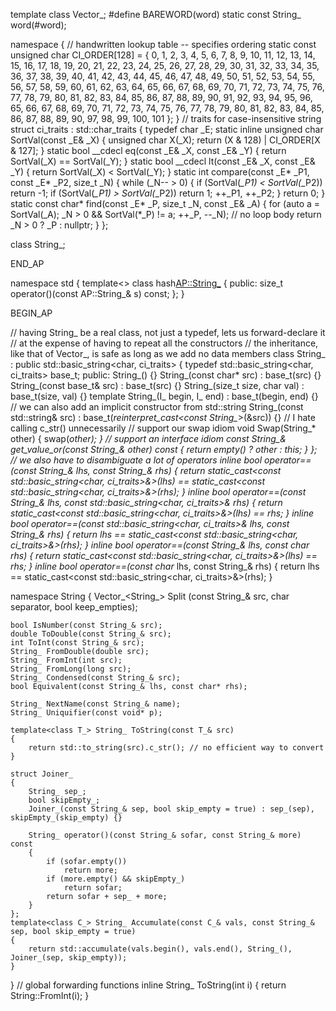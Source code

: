 
template<class E_> class Vector_;
#define BAREWORD(word) static const String_ word(#word);

namespace
{
	// handwritten lookup table -- specifies ordering
	static const unsigned char CI_ORDER[128] =
	{ 0, 1, 2, 3, 4, 5, 6, 7, 8, 9, 10, 11, 12, 13, 14, 15,
	16, 17, 18, 19, 20, 21, 22, 23, 24, 25, 26, 27, 28, 29, 30, 31,
	32, 33, 34, 35, 36, 37, 38, 39, 40, 41, 42, 43, 44, 45, 46, 47,
	48, 49, 50, 51, 52, 53, 54, 55, 56, 57, 58, 59, 60, 61, 62, 63,
	64, 65, 66, 67, 68, 69, 70, 71, 72, 73, 74, 75, 76, 77, 78, 79,
	80, 81, 82, 83, 84, 85, 86, 87, 88, 89, 90, 91, 92, 93, 94, 95,
	96, 65, 66, 67, 68, 69, 70, 71, 72, 73, 74, 75, 76, 77, 78, 79,
	80, 81, 82, 83, 84, 85, 86, 87, 88, 89, 90, 97, 98, 99, 100, 101 };
}
// traits for case-insensitive string
struct ci_traits : std::char_traits<char>
{
	typedef char _E;
	static inline unsigned char SortVal(const _E& _X)
	{
		unsigned char X(_X);
		return (X & 128) | CI_ORDER[X & 127];
	}
	static bool __cdecl eq(const _E& _X, const _E& _Y)
	{
		return SortVal(_X) == SortVal(_Y);
	}
	static bool __cdecl lt(const _E& _X, const _E& _Y)
	{
		return SortVal(_X) < SortVal(_Y);
	}
	static int compare(const _E* _P1, const _E* _P2, size_t _N)
	{
		while (_N-- > 0)
		{
			if (SortVal(*_P1) < SortVal(*_P2))
				return -1;
			if (SortVal(*_P1) > SortVal(*_P2))
				return 1;
			++_P1, ++_P2;
		}
		return 0;
	}
	static const char* find(const _E* _P, size_t _N, const _E& _A)
	{
		for (auto a = SortVal(_A); _N > 0 && SortVal(*_P) != a; ++_P, --_N);	// no loop body
		return _N > 0 ? _P : nullptr;
	}
};


class String_;

END_AP

namespace std
{
	template<>
	class hash<AP::String_>
	{
	public:
		size_t operator()(const AP::String_& s) const;
	};
}

BEGIN_AP



// having String_ be a real class, not just a typedef, lets us forward-declare it
// at the expense of having to repeat all the constructors
// the inheritance, like that of Vector_, is safe as long as we add no data members
class String_ : public std::basic_string<char, ci_traits>
{
	typedef std::basic_string<char, ci_traits> base_t;
public:
	String_() {}
	String_(const char* src) : base_t(src) {}
	String_(const base_t& src) : base_t(src) {}
	String_(size_t size, char val) : base_t(size, val) {}
	template<class I_> String_(I_ begin, I_ end) : base_t(begin, end) {}
	// we can also add an implicit constructor from std::string
	String_(const std::string& src) : base_t(*reinterpret_cast<const String_*>(&src)) {}	// I hate calling c_str() unnecessarily
	// support our swap idiom
	void Swap(String_* other) { swap(*other); }
	// support an interface idiom
	const String_& get_value_or(const String_& other) const { return empty() ? other : *this; }
};
// we also have to disambiguate a lot of operators
inline bool operator==(const String_& lhs, const String_& rhs)
{
	return static_cast<const std::basic_string<char, ci_traits>&>(lhs) == static_cast<const std::basic_string<char, ci_traits>&>(rhs);
}
inline bool operator==(const String_& lhs, const std::basic_string<char, ci_traits>& rhs)
{
	return static_cast<const std::basic_string<char, ci_traits>&>(lhs) == rhs;
}
inline bool operator==(const std::basic_string<char, ci_traits>& lhs, const String_& rhs)
{
	return lhs == static_cast<const std::basic_string<char, ci_traits>&>(rhs);
}
inline bool operator==(const String_& lhs, const char* rhs)
{
	return static_cast<const std::basic_string<char, ci_traits>&>(lhs) == rhs;
}
inline bool operator==(const char* lhs, const String_& rhs)
{
	return lhs == static_cast<const std::basic_string<char, ci_traits>&>(rhs);
}

namespace String
{
	Vector_<String_> Split
		(const String_& src,
		char separator,
		bool keep_empties);

	bool IsNumber(const String_& src);
	double ToDouble(const String_& src);
	int ToInt(const String_& src);
	String_ FromDouble(double src);
	String_ FromInt(int src);
	String_ FromLong(long src);
	String_ Condensed(const String_& src);
	bool Equivalent(const String_& lhs, const char* rhs);

	String_ NextName(const String_& name);
	String_ Uniquifier(const void* p);

	template<class T_> String_ ToString(const T_& src)
	{
		return std::to_string(src).c_str();	// no efficient way to convert 
	}

	struct Joiner_
	{
		String_ sep_;
		bool skipEmpty_;
		Joiner_(const String_& sep, bool skip_empty = true) : sep_(sep), skipEmpty_(skip_empty) {}

		String_ operator()(const String_& sofar, const String_& more) const
		{
			if (sofar.empty())
				return more;
			if (more.empty() && skipEmpty_)
				return sofar;
			return sofar + sep_ + more;
		}
	};
	template<class C_> String_ Accumulate(const C_& vals, const String_& sep, bool skip_empty = true)
	{
		return std::accumulate(vals.begin(), vals.end(), String_(), Joiner_(sep, skip_empty));
	}
}
// global forwarding functions
inline String_ ToString(int i) { return String::FromInt(i); }


